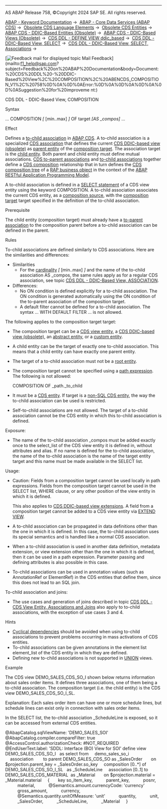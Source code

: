   

* * *

AS ABAP Release 758, ©Copyright 2024 SAP SE. All rights reserved.

[ABAP - Keyword Documentation](javascript:call_link\('abenabap.htm'\)) →  [ABAP - Core Data Services (ABAP CDS)](javascript:call_link\('abencds.htm'\)) →  [Obsolete CDS Language Elements](javascript:call_link\('abencds_obsolete.htm'\)) →  [Obsolete CDS Entities](javascript:call_link\('abencds_entities_obsolete.htm'\)) →  [ABAP CDS - DDIC-Based Entities (Obsolete)](javascript:call_link\('abencds_ddic_entity.htm'\)) →  [ABAP CDS - DDIC-Based Views (Obsolete)](javascript:call_link\('abencds_v1_views.htm'\)) →  [CDS DDL - DEFINE VIEW ddic\_based](javascript:call_link\('abencds_define_view_v1.htm'\)) →  [CDS DDL - DDIC-Based View, SELECT](javascript:call_link\('abencds_select_statement_v1.htm'\)) →  [CDS DDL - DDIC-Based View, SELECT, Associations](javascript:call_link\('abencds_association_v1.htm'\)) → 

 [![](Mail.gif?object=Mail.gif "Feedback mail for displayed topic") Mail Feedback](mailto:f1_help@sap.com?subject=Feedback%20on%20ABAP%20Documentation&body=Document:%20CDS%20DDL%20-%20DDIC-Based%20View%2C%20COMPOSITION%2C%20ABENCDS_COMPOSITION_V1%2C%20758%0D%0A%0D%0AError:%0D%0A%0D%0A%0D%0A%0D%0ASuggestion%20for%20improveme
nt:)

CDS DDL - DDIC-Based View, COMPOSITION

Syntax

... COMPOSITION *\[* \[min..max\] *\]* OF target *\[*AS \_compos*\]* ...

Effect

Defines a [to-child association](javascript:call_link\('abento_child_association_glosry.htm'\) "Glossary Entry") in [ABAP CDS](javascript:call_link\('abenabap_core_data_services_glosry.htm'\) "Glossary Entry"). A to-child association is a specialized [CDS association](javascript:call_link\('abencds_association_glosry.htm'\) "Glossary Entry") that defines the current [CDS DDIC-based view (obsolete)](javascript:call_link\('abencds_v1_view_glosry.htm'\) "Glossary Entry") as [parent entity](javascript:call_link\('abenparent_entity_glosry.htm'\) "Glossary Entry") of the [composition target](javascript:call_link\('abencomposition_target_glosry.htm'\) "Glossary Entry"). The association target is the [child entity](javascript:call_link\('abenchild_entity_glosry.htm'\) "Glossary Entry"). Both parent and child entity must define mutual associations. [CDS to-parent associations](javascript:call_link\('abento_parent_association_glosry.htm'\) "Glossary Entry") and [to-child associations](javascript:call_link\('abento_child_association_glosry.htm'\) "Glossary Entry") together define a [CDS composition](javascript:call_link\('abencds_composition_glosry.htm'\) "Glossary Entry") relationship that in turn defines the [CDS composition tree](javascript:call_link\('abencds_composition_tree_glosry.htm'\) "Glossary Entry") of a [RAP business object](javascript:call_link\('abenrap_bo_glosry.htm'\) "Glossary Entry") in the context of the [ABAP RESTful Application Programming Model](javascript:call_link\('abenarap_glosry.htm'\) "Glossary Entry").

A to-child association is defined in a [SELECT statement](javascript:call_link\('abencds_select_statement_v1.htm'\)) of a CDS view entity using the keyword COMPOSITION. A to-child association associates the current CDS entity, as a [composition source](javascript:call_link\('abencomposition_source_glosry.htm'\) "Glossary Entry"), with the [composition target](javascript:call_link\('abencomposition_target_glosry.htm'\) "Glossary Entry") target specified in the definition of the to-child association.

Prerequisite

The child entity (composition target) must already have a [to-parent association](javascript:call_link\('abencds_to_parent_assoc_v1.htm'\)) to the composition parent before a to-child association can be defined in the parent.

Rules

To-child associations are defined similarly to CDS associations. Here are the similarities and differences:

-   Similarities
    -   For the [cardinality](javascript:call_link\('abencardinality_glosry.htm'\) "Glossary Entry") *\[* \[min..max\] *\]* and the name of the to-child association AS \_compos, the same rules apply as for a regular CDS association, see topic [CDS DDL - DDIC-Based View, ASSOCIATION](javascript:call_link\('abencds_simple_association_v1.htm'\)).
-   Differences:
    -   No ON condition is defined explicitly for a to-child association. The ON condition is generated automatically using the ON condition of the to-parent association of the composition target.
    -   A default filter cannot be defined for a to-child association. The syntax ... WITH DEFAULT FILTER ... is not allowed.

The following applies to the composition target target:

-   The composition target can be a [CDS view entity](javascript:call_link\('abencds_v2_view_glosry.htm'\) "Glossary Entry"), a [CDS DDIC-based view (obsolete)](javascript:call_link\('abencds_v1_view_glosry.htm'\) "Glossary Entry"), an [abstract entity](javascript:call_link\('abencds_abstract_entity_glosry.htm'\) "Glossary Entry"), or a [custom entity](javascript:call_link\('abencds_custom_entity_glosry.htm'\) "Glossary Entry").
-   A child entity can be the target of exactly one to-child association. This means that a child entity can have exactly one parent entity.
-   The target of a to-child association must not be a [root entity](javascript:call_link\('abenroot_entity_glosry.htm'\) "Glossary Entry").
-   The composition target cannot be specified using a [path expression](javascript:call_link\('abencds_path_expression_v1.htm'\)). The following is not allowed:
    
    COMPOSITION OF \_path.\_to\_child
    
-   It must be a [CDS entity](javascript:call_link\('abencds_entity_glosry.htm'\) "Glossary Entry"). If target is a [non-SQL CDS entity](javascript:call_link\('abencds_non_sql_entity_glosry.htm'\) "Glossary Entry"), the way the to-child association can be used is restricted.
-   Self-to-child associations are not allowed. The target of a to-child association cannot be the CDS entity in which this to-child association is defined.

Exposure:

-   The name of the to-child association \_compos must be added exactly once to the select\_list of the CDS view entity it is defined in, without attributes and alias. If no name is defined for the to-child association, the name of the to-child association is the name of the target entity target and this name must be made available in the SELECT list.

Usage:

-   Caution: Fields from a composition target cannot be used locally in path expressions. Fields from the composition target cannot be used in the SELECT list, WHERE clause, or any other position of the view entity in which it is defined.
    
    This also applies to [CDS DDIC-based view extensions](javascript:call_link\('abencds_view_extend_glosry.htm'\) "Glossary Entry"). A field from a composition target cannot be added to a CDS view entity via [EXTEND VIEW](javascript:call_link\('abencds_extend_view.htm'\)).
    
-   A to-child association can be propagated in data definitions other than the one in which it is defined. In this case, the to-child association uses its special semantics and is handled like a normal CDS association.
-   When a to-child association is used in another data definition, metadata extension, or view extension other than the one in which it is defined, then it can be used in a path expression. Parameter passing and defining attributes is also possible in this case.
-   To-child associations can be used in annotation values (such as AnnotationRef or ElementRef) in the CDS entities that define them, since this does not lead to an SQL join.

To-child association and joins:

-   The use cases and generation of joins described in topic [CDS DDL - CDS View Entity, Associations and Joins](javascript:call_link\('abencds_assoc_join_v1.htm'\)) also apply to to-child associations, with the exception of use cases 3 and 4.

Hints

-   [Cyclical dependencies](javascript:call_link\('abencds_cycle_problems.htm'\)) should be avoided when using to-child associations to prevent problems occurring in mass activations of CDS entities.
-   To-child associations can be given annotations in the element list element\_list of the CDS entity in which they are defined.
-   Defining new to-child associations is not supported in [UNION](javascript:call_link\('abencds_union_v1.htm'\)) views.

Example

The CDS view DEMO\_SALES\_CDS\_SO\_I shown below returns information about sales order items. It defines three associations, one of them being a to-child association. The composition target (i.e. the child entity) is the CDS view DEMO\_SALES\_CDS\_SO\_I\_SL.

Explanation: Each sales order item can have one or more schedule lines, but schedule lines can exist only in connection with sales order items.

In the SELECT list, the to-child association \_ScheduleLine is exposed, so it can be accessed from external CDS entities.

@AbapCatalog.sqlViewName: 'DEMO\_SALES\_SOI'
@AbapCatalog.compiler.compareFilter: true
@AccessControl.authorizationCheck: #NOT\_REQUIRED
@EndUserText.label: 'SDDL: Interface (BO) View for SOI'
define view DEMO\_SALES\_CDS\_SO\_I
  as select from
    demo\_sales\_so\_i
    association        to parent DEMO\_SALES\_CDS\_SO as \_SalesOrder
      on $projection.parent\_key = \_SalesOrder.so\_key
    composition \[0..\*\] of DEMO\_SALES\_CDS\_SO\_I\_SL   as \_ScheduleLine
    association \[0..1\] to DEMO\_SALES\_CDS\_MATERIAL  as \_Material
      on $projection.material = \_Material.material
    {
      key so\_item\_key,
          parent\_key,
          posnr,
          material,
          @Semantics.amount.currencyCode: 'currency'
          gross\_amount,
          currency,
          @Semantics.quantity.unitOfMeasure: 'unit'
          quantity,
          unit,
          \_SalesOrder,
          \_ScheduleLine,
          \_Material
    }